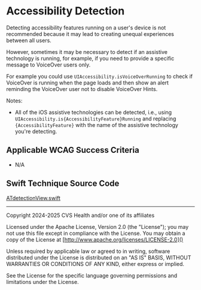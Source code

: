 # Accessibility Detection
Detecting accessibility features running on a user's device is not recommended because it may lead to creating unequal experiences between all users. 

However, sometimes it may be necessary to detect if an assistive technology is running, for example, if you need to provide a specific message to VoiceOver users only.
                
For example you could use `UIAccessibility.isVoiceOverRunning` to check if VoiceOver is running when the page loads and then show an alert reminding the VoiceOver user not to disable VoiceOver Hints. 

Notes:
- All of the iOS assistive technologies can be detected, i.e., using `UIAccessibility.is{AccessibilityFeature}Running` and replacing `{AccessibilityFeature}` with the name of the assistive technology you're detecting.

## Applicable WCAG Success Criteria
- N/A

## Swift Technique Source Code
[ATdetectionView.swift](../iOSswiftUIa11yTechniques/ATdetectionView.swift)

----

Copyright 2024-2025 CVS Health and/or one of its affiliates

Licensed under the Apache License, Version 2.0 (the "License");
you may not use this file except in compliance with the License.
You may obtain a copy of the License at
[http://www.apache.org/licenses/LICENSE-2.0]()

Unless required by applicable law or agreed to in writing, software
distributed under the License is distributed on an "AS IS" BASIS,
WITHOUT WARRANTIES OR CONDITIONS OF ANY KIND, either express or implied.

See the License for the specific language governing permissions and
limitations under the License.

